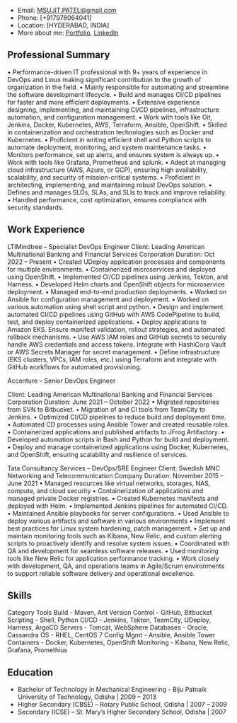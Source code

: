 - Email: <MSUJIT.PATEL@gmail.com>
- Phone: [+917978064041]
- Location: [HYDERABAD, INDIA]
- More about me: [Portfolio](https://mechsuzi497.github.io/), [LinkedIn](https://www.linkedin.com/in/sujitpateldevops/)

## Professional Summary

•	Performance-driven IT professional with 9+ years of experience in DevOps and Linux making significant contribution to the growth of organization in the field.
•	Mainly responsible for automating and streamline the software development lifecycle.
•	Build and manages CI/CD pipelines for faster and more efficient deployments.
•	Extensive experience designing, implementing, and maintaining CI/CD pipelines, infrastructure automation, and configuration management.
•	Work with tools like Git, Jenkins, Docker, Kubernetes, AWS, Terraform, Ansible, OpenShift.
•	Skilled in containerization and orchestration technologies such as Docker and Kubernetes.
•	Proficient in writing efficient shell and Python scripts to automate deployment, monitoring, and system maintenance tasks.
•	Monitors performance, set up alerts, and ensures system is always up.
•	Work with tools like Grafana, Prometheus and splunk.
•	Adept at managing cloud infrastructure (AWS, Azure, or GCP), ensuring high availability, scalability, and security of mission-critical systems.
•	Proficient in architecting, implementing, and maintaining robust DevOps solution.
•	Defines and manages SLOs, SLAs, and SLIs to track and improve reliability.
•	Handled performance, cost optimization, ensures compliance with security standards.

## Work Experience 

LTIMindtree – Specialist DevOps Engineer
Client: Leading American Multinational Banking and Financial Services Corporation
Duration: Oct 2022 – Present
•	Created UDeploy application processes and components for multiple environments.
•	Containerized microservices and deployed using OpenShift.
•	Implemented CI/CD pipelines using Jenkins, Tekton, and Harness.
•	Developed Helm charts and OpenShift objects for microservice deployment.
•	Managed end-to-end production deployments.
•	Worked on Ansible for configuration management and deployment.
•	Worked on various automation using shell script and python.
•	Design and implement automated CI/CD pipelines using GitHub with AWS CodePipeline to build, test, and deploy containerized applications.
•	Deploy applications to Amazon EKS. Ensure manifest validation, rollout strategies, and automated rollback mechanisms.
•	Use AWS IAM roles and GitHub secrets to securely handle AWS credentials and access tokens. Integrate with HashiCorp Vault or AWS Secrets Manager for secret management.
•	Define infrastructure (EKS clusters, VPCs, IAM roles, etc.) using Terraform and integrate with GitHub workflows for automated provisioning.



Accenture – Senior DevOps Engineer

Client: Leading American Multinational Banking and Financial Services Corporation
Duration: June 2021 – October 2022
•	Migrated repositories from SVN to Bitbucket. 
•	Migration of and CI tools from TeamCity to Jenkins.
•	Optimized CI/CD pipelines to reduce build and deployment time.
•	Automated CD processes using Ansible Tower and created reusable roles.
•	Containerized applications and published artifacts to JFrog Artifactory.
•	Developed automation scripts in Bash and Python for build and deployment.
•	Deploy and manage containerized applications using Docker, Kubernetes, and OpenShift, ensuring scalability and resilience of services.

Tata Consultancy Services – DevOps/SRE Engineer
Client: Swedish MNC Networking and Telecommunication Company
Duration: November 2015 – June 2021
•	Managed resources like virtual networks, storages, NAS, compute, and cloud security
•	Containerization of applications and managed private Docker registries.
•	Created Kubernetes manifests and deployed with Helm.
•	Implemented Jenkins pipelines for automated CI/CD.
•	Maintained Ansible playbooks for server configurations.
•	Used Ansible to deploy various artifacts and software in various environments
•	Implement best practices for Linux system hardening, patch management.
•	Set up and maintain monitoring tools such as Kibana, New Relic, and custom alerting scripts to proactively identify and resolve system issues.
•	Coordinated with QA and development for seamless software releases.
•	Used monitoring tools like New Relic for application performance tracking.
•	Work closely with development, QA, and operations teams in Agile/Scrum environments to support reliable software delivery and operational excellence.


## Skills 

Category	Tools
Build	-	Maven, Ant
Version Control -	GitHub, Bitbucket
Scripting	- Shell, Python
CI/CD		- Jenkins, Tekton, TeamCity, UDeploy, Harness, ArgoCD
Servers		- Tomcat, WebSphere
Databases	- Oracle, Cassandra
OS	-	RHEL, CentOS 7
Config Mgmt	- Ansible, Ansible Tower
Containers	- Docker, Kubernetes, OpenShift
Monitoring	- Kibana, New Relic, Grafana, Promethius


## Education 

- Bachelor of Technology in Mechanical Engineering - Biju Patnaik University of Technology, Odisha | 2009 – 2013
- Higher Secondary (CBSE) – Rotary Public School, Odisha | 2007 – 2009
- Secondary (ICSE) – St. Mary’s Higher Secondary School, Odisha | 2007





